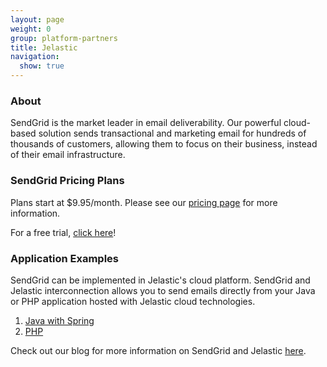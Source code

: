 ```yaml
---
layout: page
weight: 0
group: platform-partners
title: Jelastic
navigation:
  show: true
---
```


### About

SendGrid is the market leader in email deliverability. Our powerful cloud-based solution sends transactional and marketing email for hundreds of thousands of customers, allowing them to focus on their business, instead of their email infrastructure.

### SendGrid Pricing Plans
Plans start at $9.95/month. Please see our [pricing page](https://sendgrid.com/partners/jelastic/) for more information. 

For a free trial, [click here](https://sendgrid.com/partners/jelastic/)!


### Application Examples

SendGrid can be implemented in Jelastic's cloud platform. SendGrid and Jelastic interconnection allows you to send emails directly from your Java or PHP application hosted with Jelastic cloud technologies.

1. [Java with Spring](http://docs.jelastic.com/sendgrid-java)
2. [PHP](http://docs.jelastic.com/sendgrid-php)

Check out our blog for more information on SendGrid and Jelastic [here](https://sendgrid.com/blog/jelastic-sendgrid-team-power-java-php-applications/).
